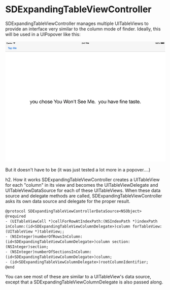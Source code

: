 SDExpandingTableViewController
==============================

SDExpandingTableViewController manages multiple UITableViews to provide an interface very similar to the column mode of finder.  Ideally, this will be used in a UIPopover like this:

![alt text](https://raw.githubusercontent.com/rcancro/SDExpandingTableViewController/master/tableexample.gif "amazing gif demo")

But it doesn't have to be (it was just tested a lot more in a popover....)

h2. How it works
SDExpandingTableViewController creates a UITableView for each "column" in its view and becomes the UITableViewDelegate and UITableViewDataSource for each of these UITableViews.  When these data source and delegate methods are called, SDExpandingTableViewController asks its own data source and delegate for the proper result.

````
@protocol SDExpandingTableViewControllerDataSource<NSObject>
@required
- (UITableViewCell *)cellForRowAtIndexPath:(NSIndexPath *)indexPath inColumn:(id<SDExpandingTableViewColumnDelegate>)column forTableView:(UITableView *)tableView;;
- (NSInteger)numberOfRowsInColumn:(id<SDExpandingTableViewColumnDelegate>)column section:(NSInteger)section;
- (NSInteger)numberOfSectionsInColumn:(id<SDExpandingTableViewColumnDelegate>)column;
- (id<SDExpandingTableViewColumnDelegate>)rootColumnIdentifier;
@end
````


You can see most of these are similar to a UITableView's data source, except that a SDExpandingTableViewColumnDelegate is also passed along.
